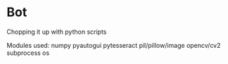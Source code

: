 # Bot
Chopping it up with python scripts

Modules used:
  numpy
  pyautogui
  pytesseract
  pil/pillow/image
  opencv/cv2
  subprocess
  os
  

